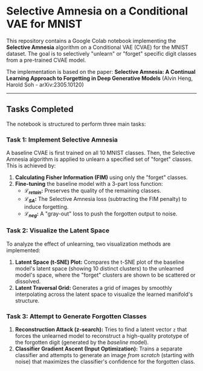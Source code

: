 # Selective Amnesia on a Conditional VAE for MNIST

This repository contains a Google Colab notebook implementing the **Selective Amnesia** algorithm on a Conditional VAE (CVAE) for the MNIST dataset. The goal is to selectively "unlearn" or "forget" specific digit classes from a pre-trained CVAE model.

The implementation is based on the paper:
**Selective Amnesia: A Continual Learning Approach to Forgetting in Deep Generative Models**
(Alvin Heng, Harold Soh - arXiv:2305.10120)

---

## Tasks Completed

The notebook is structured to perform three main tasks:

### Task 1: Implement Selective Amnesia
A baseline CVAE is first trained on all 10 MNIST classes. Then, the Selective Amnesia algorithm is applied to unlearn a specified set of "forget" classes. This is achieved by:
1.  **Calculating Fisher Information (FIM)** using only the "forget" classes.
2.  **Fine-tuning** the baseline model with a 3-part loss function:
    * **$\mathcal{L}_{retain}$:** Preserves the quality of the remaining classes.
    * **$\mathcal{L}_{SA}$:** The Selective Amnesia loss (subtracting the FIM penalty) to induce forgetting.
    * **$\mathcal{L}_{neg}$:** A "gray-out" loss to push the forgotten output to noise.

### Task 2: Visualize the Latent Space
To analyze the effect of unlearning, two visualization methods are implemented:
1.  **Latent Space (t-SNE) Plot:** Compares the t-SNE plot of the baseline model's latent space (showing 10 distinct clusters) to the unlearned model's space, where the "forget" clusters are shown to be scattered or dissolved.
2.  **Latent Traversal Grid:** Generates a grid of images by smoothly interpolating across the latent space to visualize the learned manifold's structure.

### Task 3: Attempt to Generate Forgotten Classes
1.  **Reconstruction Attack (z-search):** Tries to find a latent vector `z` that forces the unlearned model to reconstruct a high-quality prototype of the forgotten digit (generated by the *baseline* model).
2.  **Classifier Gradient Ascent (Input Optimization):** Trains a separate classifier and attempts to generate an image *from scratch* (starting with noise) that maximizes the classifier's confidence for the forgotten class.
